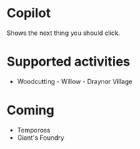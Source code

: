 # Copilot
Shows the next thing you should click.

# Supported activities
* Woodcutting - Willow - Draynor Village

# Coming
* Tempoross
* Giant's Foundry
